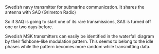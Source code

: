 Swedish navy transmitter for submarine communication. It shares the antenna with SAQ (Grimeton Radio)

So if SAQ is going to start one of its rare transmissions, SAS is turned off one or two days before.

Swedish MSK transmitters can easily be identified in the waterfall diagram by their fishbone-like modulation pattern. This seems to belong to the idle phases while the pattern becomes more random while transmitting data.